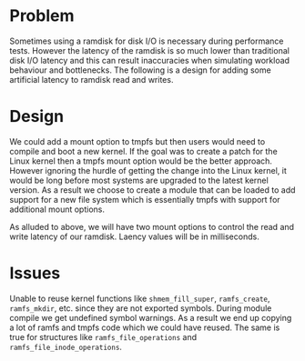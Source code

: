 # Problem

Sometimes using a ramdisk for disk I/O is necessary during performance tests.
However the latency of the ramdisk is so much lower than traditional disk I/O
latency and this can result inaccuracies when simulating workload behaviour
and bottlenecks. The following is a design for adding some artificial latency
to ramdisk read and writes.

# Design

We could add a mount option to tmpfs but then users would need to compile and
boot a new kernel. If the goal was to create a patch for the Linux kernel then
a tmpfs mount option would be the better approach. However ignoring the hurdle
of getting the change into the Linux kernel, it would be long before most
systems are upgraded to the latest kernel version. As a result we choose to
create a module that can be loaded to add support for a new file system which
is essentially tmpfs with support for additional mount options.

As alluded to above, we will have two mount options to control the read and
write latency of our ramdisk. Laency values will be in milliseconds.

# Issues

Unable to reuse kernel functions like `shmem_fill_super`, `ramfs_create`,
`ramfs_mkdir`, etc. since they are not exported symbols. During module compile
we get undefined symbol warnings. As a result we end up copying a lot of ramfs
and tmpfs code which we could have reused. The same is true for structures
like `ramfs_file_operations` and `ramfs_file_inode_operations`.
